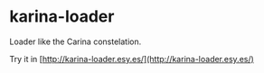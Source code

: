 
# karina-loader
Loader like the Carina constelation.

Try it in [http://karina-loader.esy.es/](http://karina-loader.esy.es/)
